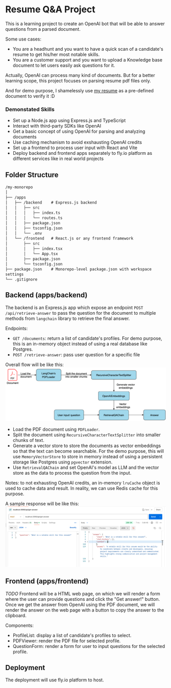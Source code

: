 # Resume Q&A Project

This is a learning project to create an OpenAI bot that will be able to answer questions from a parsed document.

Some use cases:

- You are a headhunt and you want to have a quick scan of a candidate's resume to get his/her most notable skills.
- You are a customer support and you want to upload a Knowledge base document to let users easily ask questions for it.

Actually, OpenAI can process many kind of documents. But for a better learning scope, this project focuses on parsing resume pdf files only.

And for demo purpose, I shamelessly use [my resume](apps/backend/src/assets/Hung%20-%20resume.pdf) as a pre-defined document to verify it :D

### Demonstated Skills

- Set up a Node.js app using Express.js and TypeScript
- Interact with third-party SDKs like OpenAI
- Get a basic concept of using OpenAI for parsing and analyzing documents
- Use caching mechanism to avoid exshausting OpenAI credits
- Set up a frontend to process user input with React and Vite
- Deploy backend and frontend apps separately to fly.io platform as different services like in real world projects

## Folder Structure

```
/my-monorepo
│
├── /apps
│   ├── /backend    # Express.js backend
│   │   ├── src
│   │   │   ├── index.ts
│   │   │   └── routes.ts
│   │   ├── package.json
│   │   ├── tsconfig.json
│   │   └── .env
│   └── /frontend   # React.js or any frontend framework
│       ├── src
│       │   ├── index.tsx
│       │   └── App.tsx
│       ├── package.json
│       └── tsconfig.json
├── package.json    # Monorepo-level package.json with workspace settings
└── .gitignore
```

## Backend (apps/backend)

The backend is an Express.js app which expose an endpoint `POST /api/retrieve-answer` to pass the question for the document to multiple methods from `langchain` library to retrieve the final answer.

Endpoints:

- `GET /documents`: return a list of candidate's profiles. For demo purpose, this is an in-memory object instead of using a real database like Postgres.
- `POST /retrieve-answer`: pass user question for a specific file

Overall flow will be like this:
![Flow](apps/backend/src/assets/flow.png)

- Load the PDF document using `PDFLoader`.
- Split the document using `RecursiveCharacterTextSplitter` into smaller chunks of text.
- Generate a vector store to store the documents as vector embeddings so that the text can become searchable. For the demo purpose, this will use `MemoryVectorStore` to store in memory instead of using a persistent storage like Postgres using `pgvector` extension.
- Use `RetrievalQAChain` and set OpenAI's model as LLM and the vector store as the data to process the question from the input.

Notes: to not exhausting OpenAI credits, an in-memory `lruCache` object is used to cache data and result. In reality, we can use Redis cache for this purpose.

A sample response will be like this:
![Sample](apps/backend/src/assets/sample.png)

## Frontend (apps/frontend)

_TODO_
Frontend will be a HTML web page, on which we will render a form where the user can provide questions and click the "Get answer!" button.
Once we get the answer from OpenAI using the PDF document, we will render the answer on the web page with a button to copy the answer to the clipboard.

Components:

- ProfileList: display a list of candidate's profiles to select.
- PDFViewer: render the PDF file for selected profile.
- QuestionForm: render a form for user to input questions for the selected profile.

## Deployment

The deployment will use fly.io platform to host.

